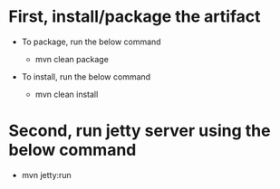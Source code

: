 # First, install/package the artifact 
- To package, run the below command
  - mvn clean package
  
- To install, run the below command
  - mvn clean install
  
# Second, run jetty server using the below command
  - mvn jetty:run
